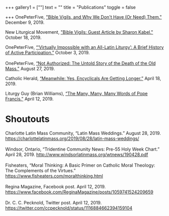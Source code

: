 +++
gallery1 = [""]
text = ""
title = "Publications"
toggle = false

+++
OnePeterFive, ["Bible Vigils, and Why We Don't Have (Or Need) Them."](https://onepeterfive.com/bible-vigils/) December 9, 2019. 
<br/>

New Liturgical Movement, ["Bible Vigils: Guest Article by Sharon Kabel."](http://www.newliturgicalmovement.org/2019/10/bible-vigils-guest-article-by-sharon.html#.XiHozntOm70) October 18, 2019. 
<br/>

OnePeterFive, [“‘Virtually Impossible with an All-Latin Liturgy’: A Brief History of Active Participation.”](https://onepeterfive.com/active-participation/) October 3, 2019.
<br/>
<br/>
OnePeterFive, [“Not Authorized: The Untold Story of the Death of the Old Mass.”](https://onepeterfive.com/not-authorized-death-mass/) August 27, 2019. 
<br/>

Catholic Herald, [“Meanwhile: Yes, Encyclicals Are Getting Longer.”](https://catholicherald.co.uk/magazine/meanwhile-yes-encyclicals-are-getting-longer/) April 18, 2019. 
<br/>

Liturgy Guy (Brian Williams), [“The Many, Many, Many Words of Pope Francis.”](https://liturgyguy.com/2019/04/12/the-many-many-many-words-of-pope-francis/) April 12, 2019.
<br/>

# Shoutouts 

Charlotte Latin Mass Community, “Latin Mass Weddings.” August 28, 2019. https://charlottelatinmass.org/2019/08/28/latin-mass-weddings/
<br/>
<br/>
Windsor, Ontario, “Tridentine Community News: Pre-55 Holy Week Chart.” April 28, 2019. http://www.windsorlatinmass.org/wtnews/190428.pdf
<br/>
<br/>
Fisheaters, “Moral Thinking: A Basic Primer on Catholic Moral Theology: The Complements of the Virtues.” https://www.fisheaters.com/moralthinking.html
<br/>
<br/>
Regina Magazine, Facebook post. April 12, 2019. https://www.facebook.com/ReginaMagazine/posts/1059741524209659 
<br/>
<br/>
Dr. C. C. Pecknold, Twitter post. April 12, 2019. https://twitter.com/ccpecknold/status/1116884662394159104
